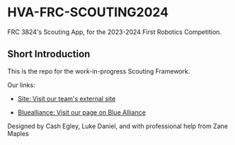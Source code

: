 # HVA-FRC-SCOUTING2024

FRC 3824's Scouting App, for the 2023-2024 First Robotics Competition.

## Short Introduction

This is the repo for the work-in-progress Scouting Framework.

Our links:

- [Site: Visit our team's external site](https://rohawktics.org/home/)

- [Bluealliance: Visit our page on Blue Alliance](https://www.thebluealliance.com/team/3824)

Designed by Cash Egley, Luke Daniel, and with professional help from Zane Maples
